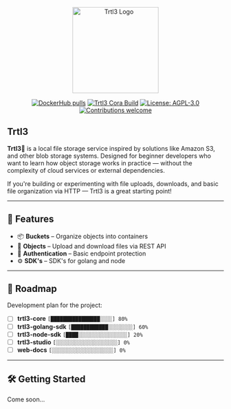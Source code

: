 <div align="center">
  <img alt="Trtl3 Logo" src=".github/assets/readme/trtl3.svg" width="200"/>
</div>

<p align="center">
  <a href="https://hub.docker.com/r/nothiaki/trtl3-core"><img src="https://img.shields.io/docker/pulls/nothiaki/trtl3-core.svg" alt="DockerHub pulls"></a>
  <a href="https://github.com/nothiaki/trtl3/actions"><img src="https://img.shields.io/github/actions/workflow/status/nothiaki/trtl3/trtl3-core-publish.yml" alt="Trtl3 Cora Build"></a>
  <a href="LICENSE"><img src="https://img.shields.io/badge/license-AGPL--3.0-blue.svg" alt="License: AGPL-3.0"></a>
  <a href=""><img src="https://img.shields.io/badge/contributions-welcome-brightgreen.svg" alt="Contributions welcome"></a>
</p>

## Trtl3

**Trtl3**🐢 is a local file storage service inspired by solutions like Amazon S3, and other blob
storage systems. Designed for beginner developers who want to learn how object storage works in practice — without
the complexity of cloud services or external dependencies.

If you're building or experimenting with file uploads, downloads, and basic file organization via HTTP — Trtl3 is a great starting point!

---

## 🚀 Features

- 📦 **Buckets** – Organize objects into containers
- 🧾 **Objects** – Upload and download files via REST API
- 🔐 **Authentication** – Basic endpoint protection
- ⚙️ **SDK's** – SDK's for golang and node

---

## 📌 Roadmap

Development plan for the project:

- [ ] **trtl3-core**        `[████████████████░░░░] 80%`
- [ ] **trtl3-golang-sdk**  `[████████████░░░░░░░░] 60%`
- [ ] **trtl3-node-sdk**    `[████░░░░░░░░░░░░░░░░] 20%`
- [ ] **trtl3-studio**      `[░░░░░░░░░░░░░░░░░░░░] 0%`
- [ ] **web-docs**          `[░░░░░░░░░░░░░░░░░░░░] 0%`

---

## 🛠️ Getting Started

Come soon...

